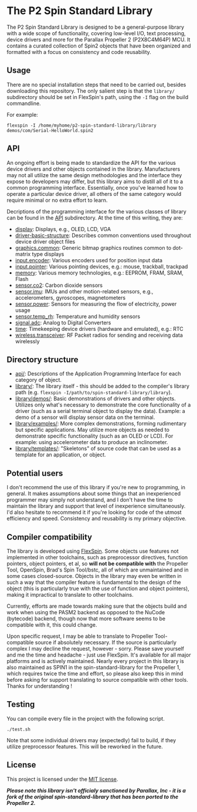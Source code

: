 # The P2 Spin Standard Library

The P2 Spin Standard Library is designed to be a general-purpose library with a wide scope of functionality, covering low-level I/O, text processing, device drivers and more for the Parallax Propeller 2 (P2X8C4M64P) MCU. It contains a curated collection of Spin2 objects that have been organized and formatted with a focus on consistency and code reusability.


## Usage

There are no special installation steps that need to be carried out, besides downloading this repository.
The only salient step is that the `library/` subdirectory should be set in FlexSpin's path, using the `-I` flag on the build commandline.

For example:
```
flexspin -I /home/myhome/p2-spin-standard-library/library demos/com/Serial-HelloWorld.spin2
```


## API

An ongoing effort is being made to standardize the API for the various device drivers and other objects contained in the library. Manufacturers may not all utilize the same design methodologies and the interface they expose to developers may differ, but this library aims to distill all of it to a common programming interface. Essentially, once you've learned how to operate a particular device driver, all others of the same category would require minimal or no extra effort to learn.

Decriptions of the programming interface for the various classes of library can be found in the [API](api) subdirectory.
At the time of this writing, they are:
* [display](api/display.md): Displays, e.g., OLED, LCD, VGA
* [driver-basic-structure](api/driver-basic-structure.md): Describes common conventions used throughout device driver object files
* [graphics.common](api/graphics.common.md): Generic bitmap graphics routines common to dot-matrix type displays
* [input.encoder](api/input.encoder.md): Various encoders used for position input data
* [input.pointer](api/input.pointer.md): Various pointing devices, e.g.: mouse, trackball, trackpad
* [memory](api/memory.md): Various memory technologies, e.g.: EEPROM, FRAM, SRAM, Flash
* [sensor.co2](api/sensor.co2.md): Carbon dioxide sensors
* [sensor.imu](api/sensor.imu.md): IMUs and other motion-related sensors, e.g., accelerometers, gyroscopes, magnetometers
* [sensor.power](api/sensor.power.md): Sensors for measuring the flow of electricity, power usage
* [sensor.temp_rh](api/sensor.temp_rh.md): Temperature and humidity sensors
* [signal.adc](api/signal.adc.md): Analog to Digital Converters
* [time](api/time.md): Timekeeping device drivers (hardware and emulated), e.g.: RTC
* [wireless.transceiver](api/wireless.transceiver.md): RF Packet radios for sending and receiving data wirelessly


## Directory structure

* [api/](api/): Descriptions of the Application Programming Interface for each category of object.
* [library/](library/): The library itself - this should be added to the compiler's library path (e.g. `flexspin -I/path/to/spin-standard-library/library`).
* [library/demos/](library/demos/): Basic demonstrations of drivers and other objects. Utilizes only what's necessary to demonstrate the core functionality of a driver (such as a serial terminal object to display the data). Example: a demo of a sensor will display sensor data on the terminal.
* [library/examples/](library/examples): More complex demonstrations, forming rudimentary but specific applications. May utilize more objects as needed to demonstrate specific functionality (such as an OLED or LCD). For example: using accelerometer data to produce an inclinometer.
* [library/templates/](library/templates): "Skeletons" of source code that can be used as a template for an application, or object.


## Potential users

I don't recommend the use of this library if you're new to programming, in general. It makes assumptions about some things that an inexperienced programmer may simply not understand, and I don't have the time to maintain the library and support that level of inexperience simultaneously. I'd also hesitate to recommend it if you're looking for code of the utmost efficiency and speed. Consistency and reusability is my primary objective.



## Compiler compatibility

The library is developed using [FlexSpin](https://github.com/totalspectrum/spin2cpp). Some objects use features not implemented in other toolchains, such as preprocessor directives, function pointers, object pointers, et al, so __will not be compatible with__ the Propeller Tool, OpenSpin, Brad's Spin Tool/bstc, all of which are unmaintained and in some cases closed-source. Objects in the library may even be written in such a way that the compiler feature is fundamental to the design of the object (this is particularly true with the use of function and object pointers), making it impractical to translate to other toolchains.

Currently, efforts are made towards making sure that the objects build and work when using the PASM2 backend as opposed to the NuCode (bytecode) backend, though now that more software seems to be compatible with it, this could change.

Upon specific request, I may be able to translate to Propeller Tool-compatible source if absolutely necessary. If the source is particularly complex I may decline the request, however - sorry. Please save yourself and me the time and headache - just use FlexSpin. It's available for all major platforms and is actively maintained. Nearly every project in this library is also maintained as SPIN1 in the spin-standard-library for the Propeller 1, which requires twice the time and effort, so please also keep this in mind before asking for support translating to source compatible with other tools. Thanks for understanding
!


## Testing

You can compile every file in the project with the following script.

    ./test.sh

Note that some individual drivers may (expectedly) fail to build, if they utilize preprocessor features. This will be reworked in the future.


## License

This project is licensed under the [MIT license](LICENSE).

__*Please note this library isn't officialy sanctioned by Parallax, Inc - it is a fork of the original spin-standard-library that has been ported to the Propeller 2.*__
